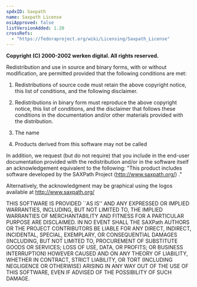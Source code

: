 ```yaml
---
spdxID: Saxpath
name: Saxpath License
osiApproved: false
listVersionAdded: 1.20
crossRefs: 
  - "https://fedoraproject.org/wiki/Licensing/Saxpath_License"
---
```


**Copyright (C) 2000-2002 werken digital. All rights reserved.**

Redistribution and use in source and binary forms, with or without modification, are permitted provided that the following conditions are met:

1. Redistributions of source code must retain the above copyright notice, this list of conditions, and the following disclaimer.

2. Redistributions in binary form must reproduce the above copyright notice, this list of conditions, and the disclaimer that follows these conditions in the documentation and/or other materials provided with the distribution.

3. The name

4. Products derived from this software may not be called

In addition, we request (but do not require) that you include in the end-user documentation provided with the redistribution and/or in the software itself an acknowledgement equivalent to the following: "This product includes software developed by the SAXPath Project (http://www.saxpath.org/) ."

Alternatively, the acknowledgment may be graphical using the logos available at http://www.saxpath.org/

THIS SOFTWARE IS PROVIDED ``AS IS'' AND ANY EXPRESSED OR IMPLIED WARRANTIES, INCLUDING, BUT NOT LIMITED TO, THE IMPLIED WARRANTIES OF MERCHANTABILITY AND FITNESS FOR A PARTICULAR PURPOSE ARE DISCLAIMED. IN NO EVENT SHALL THE SAXPath AUTHORS OR THE PROJECT CONTRIBUTORS BE LIABLE FOR ANY DIRECT, INDIRECT, INCIDENTAL, SPECIAL, EXEMPLARY, OR CONSEQUENTIAL DAMAGES (INCLUDING, BUT NOT LIMITED TO, PROCUREMENT OF SUBSTITUTE GOODS OR SERVICES; LOSS OF USE, DATA, OR PROFITS; OR BUSINESS INTERRUPTION) HOWEVER CAUSED AND ON ANY THEORY OF LIABILITY, WHETHER IN CONTRACT, STRICT LIABILITY, OR TORT (INCLUDING NEGLIGENCE OR OTHERWISE) ARISING IN ANY WAY OUT OF THE USE OF THIS SOFTWARE, EVEN IF ADVISED OF THE POSSIBILITY OF SUCH DAMAGE.
